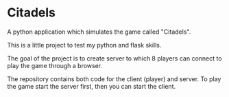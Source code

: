 # Citadels

A python application which simulates the game called "Citadels".

This is a little project to test my python and flask skills.

The goal of the project is to create server to which 8 players can connect to play the game through a browser.

The repository contains both code for the client (player) and server. To play the game start the server first, then you can start the client.
